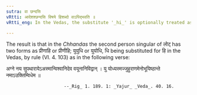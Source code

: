 ```yaml
---
sutra: वा छन्दसि
vRtti: आदेशश्छन्दसि विषये हिशब्दो वाऽपिद्भवति ॥
vRtti_eng: In the Vedas, the substitute '_hi_' is optionally treated as not having an indicatory '_p_'.

---
```

The result is that in the _Chhandas_ the second person singular of लोट् has two forms as प्रीणाहि or प्रीणीहि; युयुधि or युयोधि, धि being substituted for हि in the Vedas, by rule (VI. 4. 103) as in the following verse:

अग्ने नय सुपथारायेऽअस्मान्विश्वानिदेव वयूनानिविद्वान् ।
यु योध्यस्मज्जुहुराणमेनोभूयिष्ठान्ते नमाऽउक्तिम्विधेम ॥

                          --_Rig_ 1. 189. 1: _Yajur_ _Veda_. 40. 16.